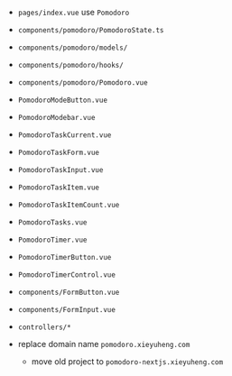 - `pages/index.vue` use `Pomodoro`

- `components/pomodoro/PomodoroState.ts`

- `components/pomodoro/models/`
- `components/pomodoro/hooks/`

- `components/pomodoro/Pomodoro.vue`

- `PomodoroModeButton.vue`
- `PomodoroModebar.vue`
- `PomodoroTaskCurrent.vue`
- `PomodoroTaskForm.vue`
- `PomodoroTaskInput.vue`
- `PomodoroTaskItem.vue`
- `PomodoroTaskItemCount.vue`
- `PomodoroTasks.vue`
- `PomodoroTimer.vue`
- `PomodoroTimerButton.vue`
- `PomodoroTimerControl.vue`

- `components/FormButton.vue`
- `components/FormInput.vue`

- `controllers/*`

- replace domain name `pomodoro.xieyuheng.com`
  - move old project to `pomodoro-nextjs.xieyuheng.com`
